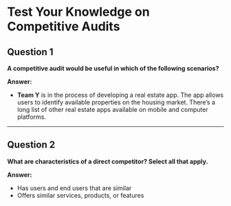 # Test Your Knowledge on Competitive Audits

## Question 1  
**A competitive audit would be useful in which of the following scenarios?**

**Answer:**  
- **Team Y** is in the process of developing a real estate app. The app allows users to identify available properties on the housing market. There’s a long list of other real estate apps available on mobile and computer platforms.

---

## Question 2  
**What are characteristics of a direct competitor? Select all that apply.**

**Answer:**  
- Has users and end users that are similar  
- Offers similar services, products, or features
